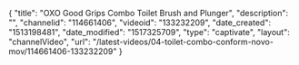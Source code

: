 {
    "title": "OXO Good Grips Combo Toilet Brush and Plunger",
    "description": "",
    "channelid": "114661406",
    "videoid": "133232209",
    "date_created": "1513198481",
    "date_modified": "1517325709",
    "type": "captivate",
    "layout": "channelVideo",
    "url": "\/latest-videos\/04-toilet-combo-conform-novo-mov\/114661406-133232209"
}